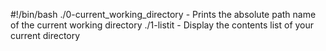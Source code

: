 #!/bin/bash
./0-current_working_directory - Prints the absolute path name of the current working directory
./1-listit - Display the contents list of your current directory
